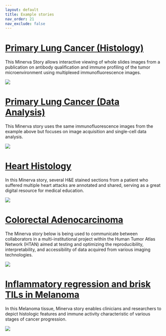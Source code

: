 ```yaml
---
layout: default
title: Example stories
nav_order: 21
nav_exclude: false
---
```

# [Primary Lung Cancer (Histology)](https://www.cycif.org/data/du-lin-rashid-nat-protoc-2019/osd-LUNG_3#s=1#w=3#g=0#m=0_3_2_1#a=-100_-100#v=0.5_0.5_0.5#o=-100_-100_1_1#p=Q)

This Minerva Story allows interactive viewing of whole slides images from a publication on antibody qualification and immune profiling of the tumor microenvironment using multiplexed immunofluorescence images.

![](https://user-images.githubusercontent.com/31513137/79218406-5c3f6a80-7e1e-11ea-8201-211911a1b750.png)

# [Primary Lung Cancer (Data Analysis)](https://www.cycif.org/data/du-lin-rashid-nat-protoc-2019/osd-LUNG_3_DATA#s=1#w=3#g=0#m=0_3_2_1#a=-100_-100#v=0.5_0.5_0.5#o=-100_-100_1_1#p=Q)

This Minerva story uses the same immunofluorescence images from the example above but focuses on image acquisition and single-cell data analysis.

![](https://user-images.githubusercontent.com/31513137/78613907-07f32400-783b-11ea-8bbb-2de7e078873d.png)


# [Heart Histology](https://www.cycif.org/data/rashid-2019-heart/)

In this Minerva story, several H&E stained sections from a patient who suffered multiple heart attacks are annotated and shared, serving as a great digital resource for medical education.

![](https://user-images.githubusercontent.com/31513137/78613921-14777c80-783b-11ea-8513-e72e0a41b18c.png)


# [Colorectal Adenocarcinoma](https://www.cycif.org/data/tnp-2020/osd-crc-case-1-ffpe-cycif-pilot#s=0#w=0#g=0#m=-1#a=-100_-100#v=0.5_0.5_0.5#o=-100_-100_1_1#p=Q)

The Minerva story below is being used to communicate between collaborators in a multi-institutional project within the Human Tumor Atlas Network (HTAN) aimed at testing and optimizing the reproducibility, interpretability, and accessibility of data acquired from various imaging technologies.

![](https://user-images.githubusercontent.com/31513137/78613939-20fbd500-783b-11ea-84af-8bef17f16b46.png)

# [Inflammatory regression and brisk TILs in Melanoma](https://www.cycif.org/data/pca-2019/osd-2_cycif#s=0#w=0#g=0#m=-1#a=-100_-100#v=0.5_0.5_0.5#o=-100_-100_1_1#p=Q)

In this Melanoma tissue, Minerva story enables clinicians and researchers to depict histologic features and immune activity characteristic of various stages of cancer progression.

![](https://user-images.githubusercontent.com/31513137/78613958-32dd7800-783b-11ea-8231-2c2425aec4c2.png)
